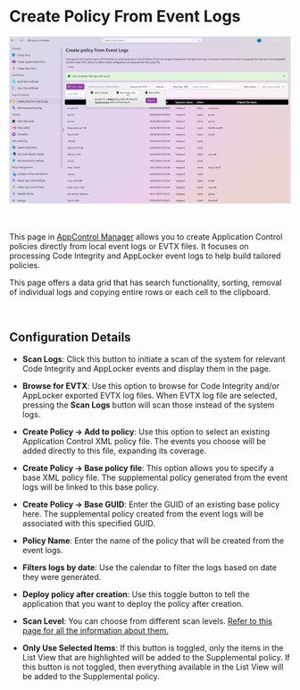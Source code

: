 # Create Policy From Event Logs

<div align="center">

<img src="https://raw.githubusercontent.com/HotCakeX/.github/refs/heads/main/Pictures/PNG%20and%20JPG/AppControl%20Manager%20page%20screenshots/Create%20policy%20from%20event%20logs.png" alt="AppControl Manager Application's Create Policy From Event Logs Page">

</div>

<br>

<br>

This page in [AppControl Manager](https://github.com/HotCakeX/Harden-Windows-Security/wiki/AppControl-Manager) allows you to create Application Control policies directly from local event logs or EVTX files. It focuses on processing Code Integrity and AppLocker event logs to help build tailored policies.

This page offers a data grid that has search functionality, sorting, removal of individual logs and copying entire rows or each cell to the clipboard.

<br>

## Configuration Details

* **Scan Logs**: Click this button to initiate a scan of the system for relevant Code Integrity and AppLocker events and display them in the page.

* **Browse for EVTX**: Use this option to browse for Code Integrity and/or AppLocker exported EVTX log files. When EVTX log file are selected, pressing the **Scan Logs** button will scan those instead of the system logs.

* **Create Policy -> Add to policy**: Use this option to select an existing Application Control XML policy file. The events you choose will be added directly to this file, expanding its coverage.

* **Create Policy -> Base policy file**: This option allows you to specify a base XML policy file. The supplemental policy generated from the event logs will be linked to this base policy.

* **Create Policy -> Base GUID**: Enter the GUID of an existing base policy here. The supplemental policy created from the event logs will be associated with this specified GUID.

* **Policy Name**: Enter the name of the policy that will be created from the event logs.

* **Filters logs by date**: Use the calendar to filter the logs based on date they were generated.

* **Deploy policy after creation**: Use this toggle button to tell the application that you want to deploy the policy after creation.

* **Scan Level**: You can choose from different scan levels. [Refer to this page for all the information about them.](https://github.com/HotCakeX/Harden-Windows-Security/wiki/WDAC-Rule-Levels-Comparison-and-Guide)

* **Only Use Selected Items**: If this button is toggled, only the items in the List View that are highlighted will be added to the Supplemental policy. If this button is not toggled, then everything available in the List View will be added to the Supplemental policy.

<br>
